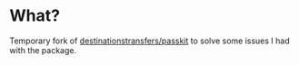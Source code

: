 # What?

Temporary fork of [destinationstransfers/passkit](https://github.com/destinationstransfers/passkit) to solve some issues I had with the package.
